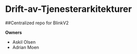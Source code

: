 # Drift-av-Tjenesterarkitekturer
##Centralized repo for BlinkV2

**Owners**
- Askil Olsen
- Adrian Moen


